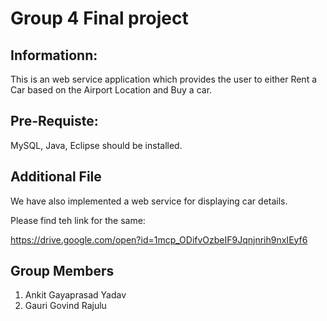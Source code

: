 # Group 4 Final project <br/>
## Informationn:

This is an web service application which provides the user to either Rent a Car based on the Airport Location and Buy a car.

## Pre-Requiste:

MySQL, Java, Eclipse should be installed.

## Additional File

We have also implemented a web service for displaying car details.

Please find teh link for the same:

https://drive.google.com/open?id=1mcp_ODifvOzbeIF9Jqnjnrih9nxIEyf6

## Group Members
1. Ankit Gayaprasad Yadav <br/>
2. Gauri Govind Rajulu 
